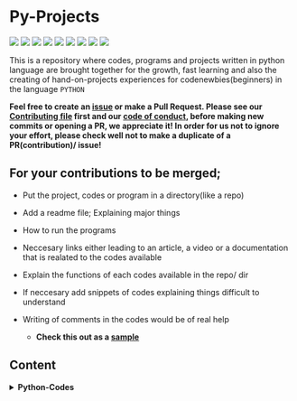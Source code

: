 # Py-Projects

<a href="https://github.com/chryz-hub/py-projects"><img src="https://img.shields.io/badge/PRs-welcome-green"></a> 
<a href="https://github.com/chryz-hub/py-projects"><img src="https://img.shields.io/badge/Contributions-welcome-green"></a> 
<a href="https://github.com/chryz-hub/py-projects/graphs/contributors"><img src="https://img.shields.io/github/contributors/chryz-Hub/py-projects?style=plastic"></a>
<a href="https://github.com/chryz-hub/py-projects/stargazers"><img src="https://img.shields.io/github/stars/chryz-Hub/py-projects?style=plastic"></a>
<a href="https://github.com/chryz-hub/py-projects/network/members"><img src="https://img.shields.io/github/forks/chryz-Hub/py-projects?style=plastic"></a>
<a href="https://github.com/chryz-hub/py-projects/issues?q=is%3Aopen+is%3Aissue"><img src="https://img.shields.io/github/issues/chryz-Hub/py-projects?color=yellow&style=plastic"></a>
<a href="https://github.com/chryz-hub/py-projects/issues?q=is%3Aissue+is%3Aclosed"><img src="https://img.shields.io/github/issues-closed/chryz-Hub/py-projects?style=plastic"></a>
<a href="https://github.com/chryz-hub/py-projects/pulls?q=is%3Aopen+is%3Apr"><img src="https://img.shields.io/github/issues-pr/chryz-Hub/py-projects?color=blue&style=plastic"></a>
<a href="https://github.com/chryz-hub/py-projects/pulls?q=is%3Apr+is%3Aclosed"><img src="https://img.shields.io/github/issues-pr-closed/chryz-Hub/py-projects?color=blue&style=plastic"></a>

This is a repository where codes, programs and projects written in python language are brought together for the growth, fast learning and also the creating of hand-on-projects experiences for codenewbies(beginners) in the language `PYTHON`

__Feel free to create an [issue](https://github.com/chryz-hub/py-tutorials/issues) or make a Pull Request. Please see our [Contributing file](https://github.com/chryz-hub/py-tutorials/blob/master/CONTRIBUTING.md) 
first and our [code of conduct](https://github.com/chryz-hub/py-tutorials/blob/master/CODE_OF_CONDUCT.md), before making new commits or opening a PR, we appreciate it!
In order for us not to ignore your effort, please check well not to make a duplicate of a PR(contribution)/ issue!__

## For your contributions to be merged;

- Put the project, codes or program in a directory(like a repo)
- Add a readme file; Explaining major things
- How to run the programs
- Neccesary links either leading to an article, a video or a documentation that is realated to the codes available
- Explain the functions of each codes available in the repo/ dir
- If neccesary add snippets of codes explaining things difficult to understand
- Writing of comments in the codes would be of real help
 
  * <strong>Check this out as a [sample](https://github.com/chryzcodez/retrieve-json-data)</strong>
 
 ## Content
 
<details>
<summary>
<strong> Python-Codes</strong>
</summary>
    <ul>
        <li><a href="https://github.com/chryz-hub/py-projects/tree/master/all-python-codes/bulk-file-renamer"> Bulk-File-Renamer</a></li>
        <li><a href="https://github.com/chryz-hub/py-projects/tree/master/all-python-codes/dictionary-algo"> Dictionary-algorithm</a></li>
        <li><a href="https://github.com/chryz-hub/py-projects/tree/master/all-python-codes/e-mail-scrapper"> E-mail Scrapper</a></li>
        <li><a href="https://github.com/chryz-hub/py-projects/tree/master/all-python-codes/git-pics-scrapper"> Git-Pics-Scrapper</a></li>
        <li><a href="https://github.com/chryz-hub/py-projects/tree/master/all-python-codes/image-retrieval"> Image Retrieval</a></li>
        <li><a href="https://github.com/chryz-hub/py-projects/tree/master/all-python-codes/retri-itunes-data"> Itunes Data Retrieval</a></li>
        <li><a href="https://github.com/chryz-hub/py-projects/tree/master/all-python-codes/retrieve-school-data"> School Data Retrieval</a></li>
        <li><a href="https://github.com/chryz-hub/py-projects/tree/master/all-python-codes/number-guessing-game"> Number-guessing-game</a></li>
   </ul>
</details>

 

